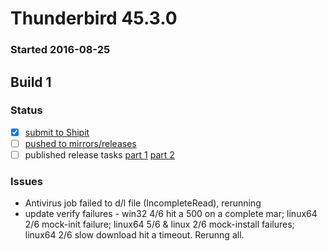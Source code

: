 # Thunderbird 45.3.0

### Started 2016-08-25

## Build 1

### Status
- [x] [submit to Shipit](https://wiki.mozilla.org/Release:Release_Automation_on_Mercurial:Starting_a_Release#Submit_to_Ship_It)
- [ ] [pushed to mirrors/releases](https://wiki.mozilla.org/Release:Release_Automation_on_Mercurial:Updates#Push_to_mirrors)
- [ ] published release tasks [part 1](https://wiki.mozilla.org/Release:Release_Automation_on_Mercurial:Updates_through_Shipping#Publish_in_Balrog) [part 2](https://wiki.mozilla.org/Release:Release_Automation_on_Mercurial:Updates_through_Shipping#Post-release_tasks)

### Issues
- Antivirus job failed to d/l file (IncompleteRead), rerunning
- update verify failures - win32 4/6 hit a 500 on a complete mar; linux64 2/6 mock-init failure; linux64 5/6 & linux 2/6 mock-install failures; linux64 2/6 slow download hit a timeout. Rerunng all.


